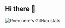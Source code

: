 ## Hi there 👋

![Rverchere's GitHub stats](https://github-readme-stats.vercel.app/api?username=rverchere&count_private=true&theme=catppuccin_latte&show_icons=true)

<!--
**rverchere/rverchere** is a ✨ _special_ ✨ repository because its `README.md` (this file) appears on your GitHub profile.

Here are some ideas to get you started:

- 🔭 I’m currently working on ...
- 🌱 I’m currently learning ...
- 👯 I’m looking to collaborate on ...
- 🤔 I’m looking for help with ...
- 💬 Ask me about ...
- 📫 How to reach me: ...
- 😄 Pronouns: ...
- ⚡ Fun fact: ...
-->
